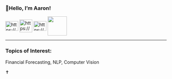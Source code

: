 <h3 align="left">👋Hello, I’m Aaron!</h3>

<a href="https://www.linkedin.com/in/aarontekle/" target="blank"><img align="center" src="https://raw.githubusercontent.com/rahuldkjain/github-profile-readme-generator/master/src/images/icons/Social/linked-in-alt.svg" alt="https://www.linkedin.com/in/aarontekle/" height="30" width="40" /></a>
<a href="https://huggingface.co/Aatekle" target="blank"><img align="center" src="https://chunte-hfba.static.hf.space/images/Brand%20Logos/Hugging%20Face.png" alt="https://huggingface.co/Aatekle" height="40" width="40" /></a>
<a href="https://stackoverflow.com/users/21242053/aaron-tekle" target="blank"><img align="center" src="https://raw.githubusercontent.com/rahuldkjain/github-profile-readme-generator/master/src/images/icons/Social/stack-overflow.svg" alt="https://stackoverflow.com/users/21242053/aatekle" height="30" width="40" /></a>
<a href="https://www.kaggle.com/aarontekle" target="blank"><img align="center" src="https://upload.wikimedia.org/wikipedia/commons/7/7c/Kaggle_logo.png" height="60" width="60" /></a>
______________________________________________________________________________________________

<h3 align="left">Topics of Interest:</h3>
<p align="left">
  
Financial Forecasting, NLP, Computer Vision
  
:latin_cross:
</p>
